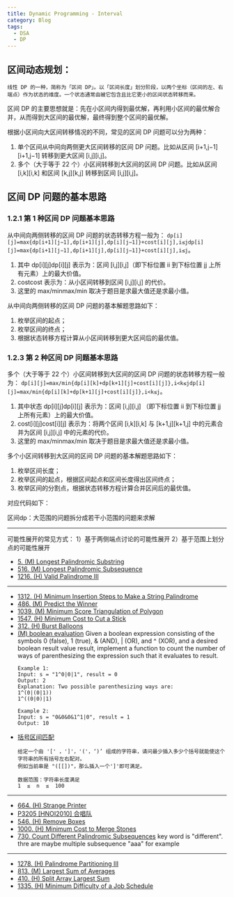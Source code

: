 ```yaml
---
title: Dynamic Programming - Interval
category: Blog
tags:
  - DSA
  - DP
---
```



## 区间动态规划：
```
线性 DP 的一种，简称为「区间 DP」。以「区间长度」划分阶段，以两个坐标（区间的左、右端点）作为状态的维度。一个状态通常由被它包含且比它更小的区间状态转移而来。
```

区间 DP 的主要思想就是：先在小区间内得到最优解，再利用小区间的最优解合并，从而得到大区间的最优解，最终得到整个区间的最优解。

根据小区间向大区间转移情况的不同，常见的区间 DP 问题可以分为两种：

1. 单个区间从中间向两侧更大区间转移的区间 DP 问题。比如从区间 [i+1,j−1][i+1,j−1] 转移到更大区间 [i,j][i,j]。
2. 多个（大于等于 22 个）小区间转移到大区间的区间 DP 问题。比如从区间 [i,k][i,k] 和区间 [k,j][k,j] 转移到区间 [i,j][i,j]。

## 区间 DP 问题的基本思路
### 1.2.1 第 1 种区间 DP 问题基本思路

从中间向两侧转移的区间 DP 问题的状态转移方程一般为：
`dp[i][j]=max{dp[i+1][j−1],dp[i+1][j],dp[i][j−1]}+cost[i][j],i≤jdp[i][j]=max{dp[i+1][j−1],dp[i+1][j],dp[i][j−1]}+cost[i][j],i≤j`。

1. 其中 dp[i][j]dp[i][j] 表示为：区间 [i,j][i,j]（即下标位置 ii 到下标位置 jj 上所有元素）上的最大价值。
2. costcost 表示为：从小区间转移到区间 [i,j][i,j] 的代价。
3. 这里的 max/minmax/min 取决于题目是求最大值还是求最小值。

从中间向两侧转移的区间 DP 问题的基本解题思路如下：

  1. 枚举区间的起点；
  2. 枚举区间的终点；
  3. 根据状态转移方程计算从小区间转移到更大区间后的最优值。

### 1.2.3 第 2 种区间 DP 问题基本思路
多个（大于等于 22 个）小区间转移到大区间的区间 DP 问题的状态转移方程一般为：
`dp[i][j]=max/min{dp[i][k]+dp[k+1][j]+cost[i][j]},i<k≤jdp[i][j]=max/min{dp[i][k]+dp[k+1][j]+cost[i][j]},i<k≤j`。

1. 其中状态 dp[i][j]dp[i][j] 表示为：区间 [i,j][i,j] （即下标位置 ii 到下标位置 jj 上所有元素）上的最大价值。
2. cost[i][j]cost[i][j] 表示为：将两个区间 [i,k][i,k] 与 [k+1,j][k+1,j] 中的元素合并为区间 [i,j][i,j] 中的元素的代价。
3. 这里的 max/minmax/min 取决于题目是求最大值还是求最小值。

多个小区间转移到大区间的区间 DP 问题的基本解题思路如下：

1. 枚举区间长度；
2. 枚举区间的起点，根据区间起点和区间长度得出区间终点；
3. 枚举区间的分割点，根据状态转移方程计算合并区间后的最优值。

对应代码如下：


区间dp：大范围的问题拆分成若干小范围的问题来求解

---------------------------------------------------------------------------------------------
可能性展开的常见方式：
1）基于两侧端点讨论的可能性展开
2）基于范围上划分点的可能性展开

- [5. (M) Longest Palindromic Substring](https://leetcode.com/problems/longest-palindromic-substring/description/)
- [516. (M) Longest Palindromic Subsequence](https://leetcode.com/problems/longest-palindromic-subsequence/description/)
- [1216. (H) Valid Palindrome III](https://leetcode.com/problems/valid-palindrome-iii/description/)

-----------------------------------------------------------------------------------------

- [1312. (H) Minimum Insertion Steps to Make a String Palindrome](https://leetcode.com/problems/minimum-insertion-steps-to-make-a-string-palindrome)
- [486. (M) Predict the Winner](https://leetcode.com/problems/predict-the-winner/description/)
- [1039. (M) Minimum Score Triangulation of Polygon](https://leetcode.com/problems/minimum-score-triangulation-of-polygon/description/)
- [1547. (H) Minimum Cost to Cut a Stick](https://leetcode.com/problems/minimum-cost-to-cut-a-stick/description/)
- [312. (H) Burst Balloons](https://leetcode.com/problems/burst-balloons/description/)
- [(M) boolean evaluation](https://leetcode.cn/problems/boolean-evaluation-lcci/description/)
  Given a boolean expression consisting of the symbols 0 (false), 1 (true), & (AND), | (OR), and ^ (XOR), and a desired boolean result value result, implement a function to count the number of ways of parenthesizing the expression such that it evaluates to result.
  ```
  Example 1:
  Input: s = "1^0|0|1", result = 0
  Output: 2
  Explanation: Two possible parenthesizing ways are:
  1^(0|(0|1))
  1^((0|0)|1)

  Example 2:
  Input: s = "0&0&0&1^1|0", result = 1
  Output: 10
  ```
- [括号区间匹配](https://www.nowcoder.com/practice/e391767d80d942d29e6095a935a5b96b)
  ```
  给定一个由 '[' ，']'，'('，‘)’ 组成的字符串，请问最少插入多少个括号就能使这个字符串的所有括号左右配对。
  例如当前串是 "([[])"，那么插入一个']'即可满足。
  
  数据范围：字符串长度满足 
  1  ≤  n  ≤  100
  ```

--------------------------------------------------------------------------------------------

- [664. (H) Strange Printer](https://leetcode.com/problems/strange-printer/description/)
- [P3205 [HNOI2010] 合唱队](https://www.luogu.com.cn/problem/P3205)
- [546. (H) Remove Boxes](https://leetcode.com/problems/remove-boxes/description/)
- [1000. (H)  Minimum Cost to Merge Stones](https://leetcode.com/problems/minimum-cost-to-merge-stones/description/)
- [730. Count Different Palindromic Subsequences](https://leetcode.com/problems/count-different-palindromic-subsequences/)
  key word is "different". thre are maybe multiple subsequence "aaa" for example


----------------------------------------------------------------------------------------------

- [1278. (H) Palindrome Partitioning III](https://leetcode.com/problems/palindrome-partitioning-iii/description/)
- [813. (M) Largest Sum of Averages](https://leetcode.com/problems/largest-sum-of-averages/description/)
- [410. (H) Split Array Largest Sum](https://leetcode.com/problems/split-array-largest-sum/description/)
- [1335. (H) Minimum Difficulty of a Job Schedule](https://leetcode.com/problems/minimum-difficulty-of-a-job-schedule/)
  
